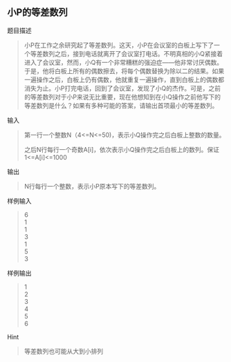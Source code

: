 ## 小P的等差数列

题目描述
> 小P在工作之余研究起了等差数列。这天，小P在会议室的白板上写下了一个等差数列之后，接到电话就离开了会议室打电话。不明真相的小Q紧接着进入了会议室，然而，小Q有一个非常糟糕的强迫症——他非常讨厌偶数。于是，他将白板上所有的偶数擦去，将每个偶数替换为除以二的结果。如果一遍操作之后，白板上仍有偶数，他就重复一遍操作，直到白板上的偶数都消失为止。小P打完电话，回到了会议室，发现了小Q的杰作。可是，之前的等差数列对于小P来说无比重要，现在他想知到在小Q操作之前他写下的等差数列是什么？如果有多种可能的答案，请输出首项最小的等差数列。

输入
> 第一行一个整数N（4<=N<=50)，表示小Q操作完之后白板上整数的数量。
> 
> 之后N行每行一个奇数A[i]，依次表示小Q操作完之后白板上的数列。保证1<=A[i]<=1000

输出
> N行每行一个整数，表示小P原本写下的等差数列。

样例输入
> 6  
1  
1  
3  
1  
5  
3  

样例输出
> 1  
2  
3  
4  
5  
6

Hint

> 等差数列也可能从大到小排列